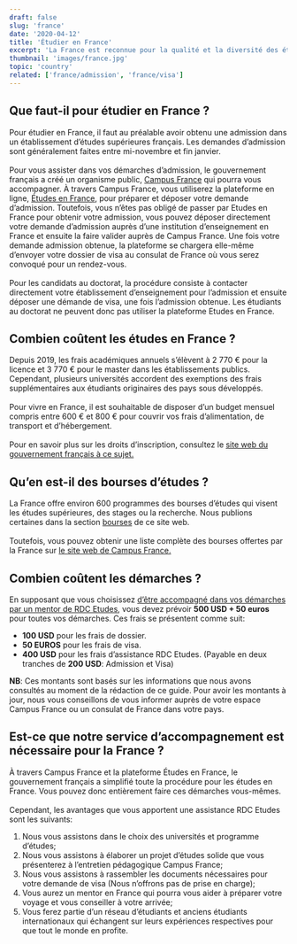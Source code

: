 ```yaml
---
draft: false
slug: 'france'
date: '2020-04-12'
title: 'Étudier en France'
excerpt: 'La France est reconnue pour la qualité et la diversité des études proposées par ses écoles et universités et pour sa richesse culturelle. Etudier en France vous permettra de découvrir un pays très varié au patrimoine riche et multi-culturel.'
thumbnail: 'images/france.jpg'
topic: 'country'
related: ['france/admission', 'france/visa']
---
```


## Que faut-il pour étudier en France ?

Pour étudier en France, il faut au préalable avoir obtenu une admission dans un établissement d’études supérieures français.
Les demandes d’admission sont généralement faites entre mi-novembre et fin janvier.
\
\
Pour vous assister dans vos démarches d’admission, le gouvernement français a créé un organisme public, <a href="https://www.campusfrance.org/fr/espaces" target="_blank" rel="noreferrer noopener">Campus France</a> qui pourra vous accompagner.
À travers Campus France, vous utiliserez la plateforme en ligne, <a href="https://pastel.diplomatie.gouv.fr/etudesenfrance/dyn/public/authentification/login.html" target="_blank" rel="noreferrer noopener">Études en France</a>, pour préparer et déposer votre demande d’admission.
Toutefois, vous n’êtes pas obligé de passer par Etudes en France pour obtenir votre admission, vous pouvez déposer directement votre demande d’admission auprès d’une institution d’enseignement en France et ensuite la faire valider auprès de Campus France.
Une fois votre demande admission obtenue, la plateforme se chargera elle-même d’envoyer votre dossier de visa au consulat de France où vous serez convoqué pour un rendez-vous.
\
\
Pour les candidats au doctorat, la procédure consiste à contacter directement votre établissement d’enseignement pour l’admission et ensuite déposer une démande de visa, une fois l’admission obtenue.
Les étudiants au doctorat ne peuvent donc pas utiliser la plateforme Etudes en France.

## Combien coûtent les études en France ?

Depuis 2019, les frais académiques annuels s’élèvent à 2 770 € pour la licence et 3 770 € pour le master dans les établissements publics.\
Cependant, plusieurs universités accordent des exemptions des frais supplémentaires aux étudiants originaires des pays sous développés.
\
\
Pour vivre en France, il est souhaitable de disposer d’un budget mensuel compris entre 600 € et 800 € pour couvrir vos frais d’alimentation, de transport et d’hébergement.
\
\
Pour en savoir plus sur les droits d’inscription, consultez le <a href="https://www.etudiant.gouv.fr/cid96721/droits-d-inscription.html" target="_blank" rel="noreferrer noopener">site web du gouvernement français à ce sujet.</a>

## Qu’en est-il des bourses d’études ?

La France offre environ 600 programmes des bourses d’études qui visent les études supérieures, des stages ou la recherche. Nous publions certaines dans la section [bourses](/bourses) de ce site web.
\
\
Toutefois, vous pouvez obtenir une liste complète des bourses offertes par la France sur <a href="http://campusbourses.campusfrance.org/fria/bourse/#/catalog" target="_blank" rel="noopener noreferrer">le site web de Campus France.</a>

## Combien coûtent les démarches ?

En supposant que vous choisissez [d’être accompagné dans vos démarches par un mentor de RDC Etudes](/accompagnement), vous devez prévoir **500 USD + 50 euros** pour toutes vos démarches.
Ces frais se présentent comme suit:

- **100 USD** pour les frais de dossier.
- **50 EUROS** pour les frais de visa.
- **400 USD** pour les frais d’assistance RDC Etudes. (Payable en deux tranches de **200 USD**: Admission et Visa)

**NB**: Ces montants sont basés sur les informations que nous avons consultés au moment de la rédaction de ce guide.
Pour avoir les montants à jour, nous vous conseillons de vous informer auprès de votre espace Campus France ou un consulat de France dans votre pays.

## Est-ce que notre service d’accompagnement est nécessaire pour la France ?

À travers Campus France et la plateforme Études en France, le gouvernement français a simplifié toute la procédure pour les études en France.
Vous pouvez donc entièrement faire ces démarches vous-mêmes.
\
\
Cependant, les avantages que vous apportent une assistance RDC Etudes sont les suivants:

1. Nous vous assistons dans le choix des universités et programme d’études;
2. Nous vous assistons à élaborer un projet d’études solide que vous présenterez à l’entretien pédagogique Campus France;
3. Nous vous assistons à rassembler les documents nécessaires pour votre demande de visa (Nous n’offrons pas de prise en charge);
4. Vous aurez un mentor en France qui pourra vous aider à préparer votre voyage et vous conseiller à votre arrivée;
5. Vous ferez partie d’un réseau d’étudiants et anciens étudiants internationaux qui échangent sur leurs expériences respectives pour que tout le monde en profite.
